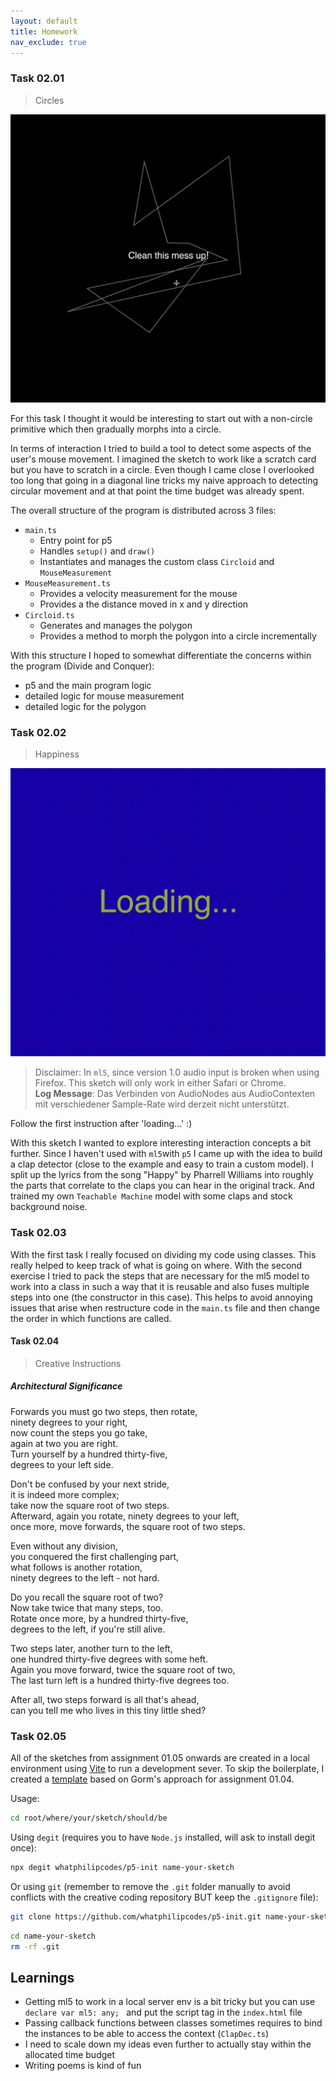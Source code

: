 ```yaml
---
layout: default
title: Homework
nav_exclude: true
---
```


### Task 02.01

> Circles

![](./img/cricles-preview.gif)

For this task I thought it would be interesting to start out with a non-circle primitive which then gradually morphs into a circle.

In terms of interaction I tried to build a tool to detect some aspects of the user's mouse movement. I imagined the sketch to work like a scratch card but you have to scratch in a circle. Even though I came close I overlooked too long that going in a diagonal line tricks my naive approach to detecting circular movement and at that point the time budget was already spent.

The overall structure of the program is distributed across 3 files:

- `main.ts`
  - Entry point for p5
  - Handles `setup()` and `draw()`
  - Instantiates and manages the custom class `Circloid` and `MouseMeasurement`
- `MouseMeasurement.ts`
  - Provides a velocity measurement for the mouse
  - Provides a the distance moved in x and y direction
- `Circloid.ts`
  - Generates and manages the polygon
  - Provides a method to morph the polygon into a circle incrementally

With this structure I hoped to somewhat differentiate the concerns within the program (Divide and Conquer):

- p5 and the main program logic
- detailed logic for mouse measurement
- detailed logic for the polygon

### Task 02.02

> Happiness

![](./img/happy-preview.gif)

> Disclaimer: In `ml5`, since version 1.0 audio input is broken when using Firefox. This sketch will only work in either Safari or Chrome.<br>**Log Message**: Das Verbinden von AudioNodes aus AudioContexten mit verschiedener Sample-Rate wird derzeit nicht unterstützt.

Follow the first instruction after 'loading...' :)

With this sketch I wanted to explore interesting interaction concepts a bit further. Since I haven't used with `ml5`with `p5` I came up with the idea to build a clap detector (close to the example and easy to train a custom model). I split up the lyrics from the song "Happy" by Pharrell Williams into roughly the parts that correlate to the claps you can hear in the original track. And trained my own `Teachable Machine` model with some claps and stock background noise.

### Task 02.03

With the first task I really focused on dividing my code using classes. This really helped to keep track of what is going on where. With the second exercise I tried to pack the steps that are necessary for the ml5 model to work into a class in such a way that it is reusable and also fuses multiple steps into one (the constructor in this case). This helps to avoid annoying issues that arise when restructure code in the `main.ts` file and then change the order in which functions are called.

#### Task 02.04

> Creative Instructions

##### Architectural Significance

Forwards you must go two steps, then rotate,<br>
ninety degrees to your right,<br>
now count the steps you go take,<br>
again at two you are right.<br>
Turn yourself by a hundred thirty-five,<br>
degrees to your left side.

Don't be confused by your next stride,<br>
it is indeed more complex;<br>
take now the square root of two steps.<br>
Afterward, again you rotate, ninety degrees to your left,<br>
once more, move forwards, the square root of two steps.

Even without any division,<br>
you conquered the first challenging part,<br>
what follows is another rotation,<br>
ninety degrees to the left - not hard.

Do you recall the square root of two?<br>
Now take twice that many steps, too.<br>
Rotate once more, by a hundred thirty-five,<br>
degrees to the left, if you're still alive.

Two steps later, another turn to the left,<br>
one hundred thirty-five degrees with some heft.<br>
Again you move forward, twice the square root of two,<br>
The last turn left is a hundred thirty-five degrees too.<br>

After all, two steps forward is all that's ahead,<br>
can you tell me who lives in this tiny little shed?

### Task 02.05

All of the sketches from assignment 01.05 onwards are created in a local environment using [Vite](https://vite.dev/) to run a development sever. To skip the boilerplate, I created a [template](https://github.com/whatphilipcodes/p5-init) based on Gorm's approach for assignment 01.04.

Usage:

```bash
cd root/where/your/sketch/should/be
```

Using `degit` (requires you to have `Node.js` installed, will ask to install degit once):

```bash
npx degit whatphilipcodes/p5-init name-your-sketch
```

Or using `git` (remember to remove the `.git` folder manually to avoid conflicts with the creative coding repository BUT keep the `.gitignore` file):

```bash
git clone https://github.com/whatphilipcodes/p5-init.git name-your-sketch
```

```bash
cd name-your-sketch
rm -rf .git
```

## Learnings

- Getting ml5 to work in a local server env is a bit tricky but you can use `declare var ml5: any; ` and put the script tag in the `index.html` file
- Passing callback functions between classes sometimes requires to bind the instances to be able to access the context (`ClapDec.ts`)
- I need to scale down my ideas even further to actually stay within the allocated time budget
- Writing poems is kind of fun
